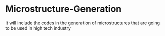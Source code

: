 # Microstructure-Generation
It will include the codes in the generation of microstructures that are going to be used in high tech industry

